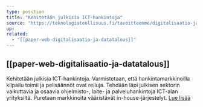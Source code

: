 ```yaml
---
type: position
title: "Kehitetään julkisia ICT-hankintoja"
source: "https://teknologiateollisuus.fi/tavoitteemme/digitalisaatio-ja-datatalous/"
up:
related:
  - "[[paper-web-digitalisaatio-ja-datatalous]]"
---
```


## [[paper-web-digitalisaatio-ja-datatalous]]

Kehitetään julkisia ICT-hankintoja. Varmistetaan, että hankintamarkkinoilla kilpailu toimii ja pelisäännöt ovat reiluja. Tehdään läpi julkisen sektorin vaikuttavia ja osaavia ohjelmisto-, laite- ja palveluhankintoja ICT-alan yrityksiltä. Puretaan markkinoita vääristävät in-house-järjestelyt. [Lue lisää](https://teknologiateollisuus.fi/tavoitteemme/digitalisaatio-ja-datatalous/julkiset-ict-hankinnat/)
